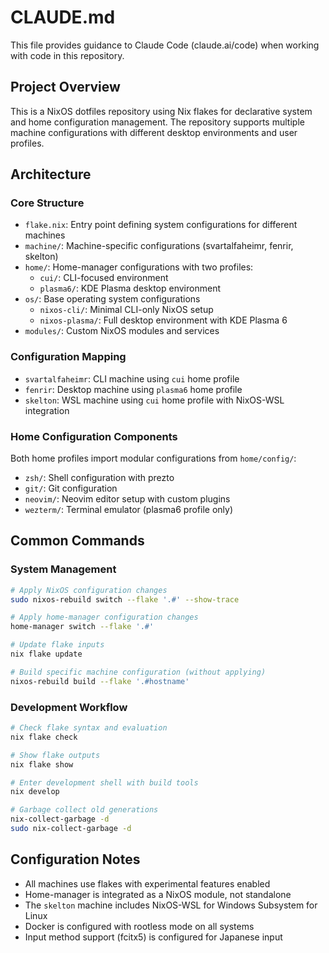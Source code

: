 # CLAUDE.md

This file provides guidance to Claude Code (claude.ai/code) when working with code in this repository.

## Project Overview

This is a NixOS dotfiles repository using Nix flakes for declarative system and home configuration management. The repository supports multiple machine configurations with different desktop environments and user profiles.

## Architecture

### Core Structure
- `flake.nix`: Entry point defining system configurations for different machines
- `machine/`: Machine-specific configurations (svartalfaheimr, fenrir, skelton)
- `home/`: Home-manager configurations with two profiles:
  - `cui/`: CLI-focused environment 
  - `plasma6/`: KDE Plasma desktop environment
- `os/`: Base operating system configurations
  - `nixos-cli/`: Minimal CLI-only NixOS setup
  - `nixos-plasma/`: Full desktop environment with KDE Plasma 6
- `modules/`: Custom NixOS modules and services

### Configuration Mapping
- `svartalfaheimr`: CLI machine using `cui` home profile
- `fenrir`: Desktop machine using `plasma6` home profile  
- `skelton`: WSL machine using `cui` home profile with NixOS-WSL integration

### Home Configuration Components
Both home profiles import modular configurations from `home/config/`:
- `zsh/`: Shell configuration with prezto
- `git/`: Git configuration  
- `neovim/`: Neovim editor setup with custom plugins
- `wezterm/`: Terminal emulator (plasma6 profile only)

## Common Commands

### System Management
```sh
# Apply NixOS configuration changes
sudo nixos-rebuild switch --flake '.#' --show-trace

# Apply home-manager configuration changes  
home-manager switch --flake '.#'

# Update flake inputs
nix flake update

# Build specific machine configuration (without applying)
nixos-rebuild build --flake '.#hostname'
```

### Development Workflow
```sh
# Check flake syntax and evaluation
nix flake check

# Show flake outputs
nix flake show

# Enter development shell with build tools
nix develop

# Garbage collect old generations
nix-collect-garbage -d
sudo nix-collect-garbage -d
```

## Configuration Notes

- All machines use flakes with experimental features enabled
- Home-manager is integrated as a NixOS module, not standalone
- The `skelton` machine includes NixOS-WSL for Windows Subsystem for Linux
- Docker is configured with rootless mode on all systems
- Input method support (fcitx5) is configured for Japanese input
